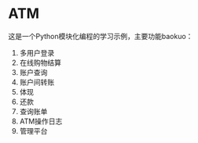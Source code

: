 # ATM
这是一个Python模块化编程的学习示例，主要功能baokuo：
1. 多用户登录
2. 在线购物结算
3. 账户查询
4. 账户间转账
5. 体现
6. 还款
7. 查询账单
8. ATM操作日志
9. 管理平台